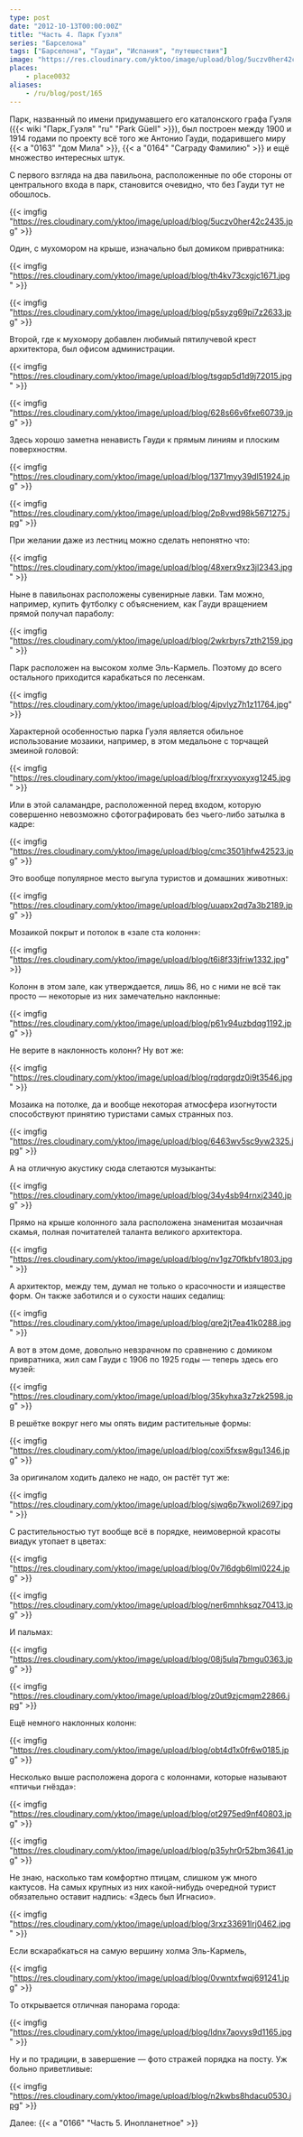 ```yaml
---
type: post
date: "2012-10-13T00:00:00Z"
title: "Часть 4. Парк Гуэля"
series: "Барселона"
tags: ["Барселона", "Гауди", "Испания", "путешествия"]
image: "https://res.cloudinary.com/yktoo/image/upload/blog/5uczv0her42c2435.jpg"
places:
    - place0032
aliases:
    - /ru/blog/post/165
---
```


Парк, названный по имени придумавшего его каталонского графа Гуэля ({{< wiki "Парк_Гуэля" "ru" "Park Güell" >}}), был построен между 1900 и 1914 годами по проекту всё того же Антонио Гауди, подарившего миру {{< a "0163" "дом Мила" >}}, {{< a "0164" "Саграду Фамилию" >}} и ещё множество интересных штук.

С первого взгляда на два павильона, расположенные по обе стороны от центрального входа в парк, становится очевидно, что без Гауди тут не обошлось.

{{< imgfig "https://res.cloudinary.com/yktoo/image/upload/blog/5uczv0her42c2435.jpg" >}}

<!--more-->

Один, с мухомором на крыше, изначально был домиком привратника:

{{< imgfig "https://res.cloudinary.com/yktoo/image/upload/blog/th4kv73cxgjc1671.jpg" >}}

{{< imgfig "https://res.cloudinary.com/yktoo/image/upload/blog/p5syzg69pi7z2633.jpg" >}}

Второй, где к мухомору добавлен любимый пятилучевой крест архитектора, был офисом администрации.

{{< imgfig "https://res.cloudinary.com/yktoo/image/upload/blog/tsgqp5d1d9j72015.jpg" >}}

{{< imgfig "https://res.cloudinary.com/yktoo/image/upload/blog/628s66v6fxe60739.jpg" >}}

Здесь хорошо заметна ненависть Гауди к прямым линиям и плоским поверхностям.

{{< imgfig "https://res.cloudinary.com/yktoo/image/upload/blog/1371myy39dl51924.jpg" >}}

{{< imgfig "https://res.cloudinary.com/yktoo/image/upload/blog/2p8vwd98k5671275.jpg" >}}

При желании даже из лестниц можно сделать непонятно что:

{{< imgfig "https://res.cloudinary.com/yktoo/image/upload/blog/48xerx9xz3jl2343.jpg" >}}

Ныне в павильонах расположены сувенирные лавки. Там можно, например, купить футболку с объяснением, как Гауди вращением прямой получал параболу:

{{< imgfig "https://res.cloudinary.com/yktoo/image/upload/blog/2wkrbyrs7zth2159.jpg" >}}

Парк расположен на высоком холме Эль-Кармель. Поэтому до всего остального приходится карабкаться по лесенкам.

{{< imgfig "https://res.cloudinary.com/yktoo/image/upload/blog/4jpvlyz7h1z11764.jpg" >}}

Характерной особенностью парка Гуэля является обильное использование мозаики, например, в этом медальоне с торчащей змеиной головой:

{{< imgfig "https://res.cloudinary.com/yktoo/image/upload/blog/frxrxyvoxyxg1245.jpg" >}}

Или в этой саламандре, расположенной перед входом, которую совершенно невозможно сфотографировать без чьего-либо затылка в кадре:

{{< imgfig "https://res.cloudinary.com/yktoo/image/upload/blog/cmc3501jhfw42523.jpg" >}}

Это вообще популярное место выгула туристов и домашних животных:

{{< imgfig "https://res.cloudinary.com/yktoo/image/upload/blog/uuapx2qd7a3b2189.jpg" >}}

Мозаикой покрыт и потолок в «зале ста колонн»:

{{< imgfig "https://res.cloudinary.com/yktoo/image/upload/blog/t6i8f33jfriw1332.jpg" >}}

Колонн в этом зале, как утверждается, лишь 86, но с ними не всё так просто — некоторые из них замечательно наклонные:

{{< imgfig "https://res.cloudinary.com/yktoo/image/upload/blog/p61v94uzbdqg1192.jpg" >}}

Не верите в наклонность колонн? Ну вот же:

{{< imgfig "https://res.cloudinary.com/yktoo/image/upload/blog/rqdqrgdz0i9t3546.jpg" >}}

Мозаика на потолке, да и вообще некоторая атмосфера изогнутости способствуют принятию туристами самых странных поз.

{{< imgfig "https://res.cloudinary.com/yktoo/image/upload/blog/6463wv5sc9yw2325.jpg" >}}

А на отличную акустику сюда слетаются музыканты:

{{< imgfig "https://res.cloudinary.com/yktoo/image/upload/blog/34y4sb94rnxj2340.jpg" >}}

Прямо на крыше колонного зала расположена знаменитая мозаичная скамья, полная почитателей таланта великого архитектора.

{{< imgfig "https://res.cloudinary.com/yktoo/image/upload/blog/nv1gz70fkbfv1803.jpg" >}}

А архитектор, между тем, думал не только о красочности и изяществе форм. Он также заботился и о сухости наших седалищ:

{{< imgfig "https://res.cloudinary.com/yktoo/image/upload/blog/qre2jt7ea41k0288.jpg" >}}

А вот в этом доме, довольно невзрачном по сравнению с домиком привратника, жил сам Гауди с 1906 по 1925 годы — теперь здесь его музей:

{{< imgfig "https://res.cloudinary.com/yktoo/image/upload/blog/35kyhxa3z7zk2598.jpg" >}}

В решётке вокруг него мы опять видим растительные формы:

{{< imgfig "https://res.cloudinary.com/yktoo/image/upload/blog/coxi5fxsw8gu1346.jpg" >}}

За оригиналом ходить далеко не надо, он растёт тут же:

{{< imgfig "https://res.cloudinary.com/yktoo/image/upload/blog/sjwq6p7kwoli2697.jpg" >}}

С растительностью тут вообще всё в порядке, неимоверной красоты виадук утопает в цветах:

{{< imgfig "https://res.cloudinary.com/yktoo/image/upload/blog/0v7l6dgb6lml0224.jpg" >}}

{{< imgfig "https://res.cloudinary.com/yktoo/image/upload/blog/ner6mnhksqz70413.jpg" >}}

И пальмах:

{{< imgfig "https://res.cloudinary.com/yktoo/image/upload/blog/08j5ulq7bmgu0363.jpg" >}}

{{< imgfig "https://res.cloudinary.com/yktoo/image/upload/blog/z0ut9zjcmqm22866.jpg" >}}

Ещё немного наклонных колонн:

{{< imgfig "https://res.cloudinary.com/yktoo/image/upload/blog/obt4d1x0fr6w0185.jpg" >}}

Несколько выше расположена дорога с колоннами, которые называют «птичьи гнёзда»:

{{< imgfig "https://res.cloudinary.com/yktoo/image/upload/blog/ot2975ed9nf40803.jpg" >}}

{{< imgfig "https://res.cloudinary.com/yktoo/image/upload/blog/p35yhr0r52bm3641.jpg" >}}

Не знаю, насколько там комфортно птицам, слишком уж много кактусов. На самых крупных из них какой-нибудь очередной турист обязательно оставит надпись: «Здесь был Игнасио».

{{< imgfig "https://res.cloudinary.com/yktoo/image/upload/blog/3rxz33691lrj0462.jpg" >}}

Если вскарабкаться на самую вершину холма Эль-Кармель,

{{< imgfig "https://res.cloudinary.com/yktoo/image/upload/blog/0vwntxfwqj691241.jpg" >}}

То открывается отличная панорама города:

{{< imgfig "https://res.cloudinary.com/yktoo/image/upload/blog/ldnx7aovys9d1165.jpg" >}}

Ну и по традиции, в завершение — фото стражей порядка на посту. Уж больно приветливые:

{{< imgfig "https://res.cloudinary.com/yktoo/image/upload/blog/n2kwbs8hdacu0530.jpg" >}}

Далее: {{< a "0166" "Часть 5. Инопланетное" >}}
